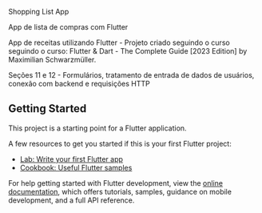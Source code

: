 Shopping List App

App de lista de compras com Flutter

App de receitas utilizando Flutter - Projeto criado seguindo o curso seguindo o curso: Flutter & Dart - The Complete Guide [2023 Edition] by Maximilian Schwarzmüller.

Seções 11 e 12 - Formulários, tratamento de entrada de dados de usuários, conexão com backend e requisições HTTP

## Getting Started

This project is a starting point for a Flutter application.

A few resources to get you started if this is your first Flutter project:

- [Lab: Write your first Flutter app](https://docs.flutter.dev/get-started/codelab)
- [Cookbook: Useful Flutter samples](https://docs.flutter.dev/cookbook)

For help getting started with Flutter development, view the
[online documentation](https://docs.flutter.dev/), which offers tutorials,
samples, guidance on mobile development, and a full API reference.
